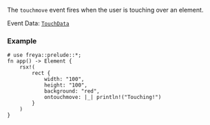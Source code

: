 The `touchmove` event fires when the user is touching over an element.

Event Data: [`TouchData`](crate::events::TouchData)

### Example

```rust, no_run
# use freya::prelude::*;
fn app() -> Element {
    rsx!(
        rect {
            width: "100",
            height: "100",
            background: "red",
            ontouchmove: |_| println!("Touching!")
        }
    )
}
```
